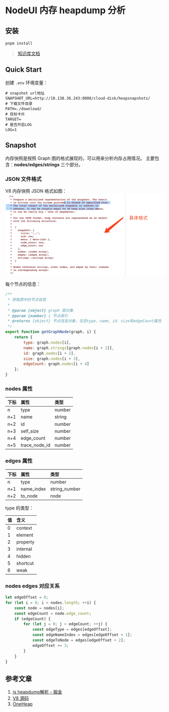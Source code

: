 # NodeUI 内存 heapdump 分析

## 安装

```shell
pnpm install
```

> [知识库文档](https://ku.baidu-int.com/d/KLfeTfgWdfcCzL)

## Quick Start

创建 `.env` 环境变量：

```
# snapshot url地址
SNAPSHOT_URL=http://10.138.36.243:8000/cloud-disk/heapsnapshots/
# 下载文件目录
PATH=./download/
# 目标卡片
TARGET=
# 是否开启LOG
LOG=1
```

## Snapshot

内存快照是按照 Graph 图的格式展现的，可以用来分析内存占用情况。
主要包含：**nodes/edges/strings** 三个部分。

### JSON 文件格式

V8 内存快照 JSON 格式如图：
![snapshot-json-sample](./docs/snapshot-json-sample.webp)

每个节点的信息：

```js
/**
 * 获取图中的节点信息
 *
 * @param {object} graph 图对象
 * @param {number} i 节点索引
 * @returns {object} 节点信息对象，包含type、name、id、size和edgeCount属性
 */
export function getGraphNode(graph, i) {
    return {
        type: graph.nodes[i],
        name: graph.strings[graph.nodes[i + 1]],
        id: graph.nodes[i + 2],
        size: graph.nodes[i + 3],
        edgeCount: graph.nodes[i + 4]
    };
}
```

### nodes 属性

| 下标 | 属性          | 类型   |
| :--- | :------------ | :----- |
| n    | type          | number |
| n+1  | name          | string |
| n+2  | id            | number |
| n+3  | self_size     | number |
| n+4  | edge_count    | number |
| n+5  | trace_node_id | number |

### edges 属性

| 下标 | 属性       | 类型          |
| :--- | :--------- | :------------ |
| n    | type       | number        |
| n+1  | name_index | string_number |
| n+2  | to_node    | node          |

type 的类型：

| 值 | 含义     |
| :- | :------- |
| 0  | context  |
| 1  | element  |
| 2  | property |
| 3  | internal |
| 4  | hidden   |
| 5  | shortcut |
| 6  | weak     |

### nodes edges 对应关系

```js
let edgeOffset = 0;
for (let i = 0; i < nodes.length; ++i) {
    const node = nodes[i];
    const edgeCount = node.edge_count;
    if (edgeCount) {
        for (let j = 0; j < edgeCount; ++j) {
            const edgeType = edges[edgeOffset];
            const edgeNameIndex = edges[edgeOffset + 1];
            const edgeToNode = edges[edgeOffset + 2];
            edgeOffset += 3;
        }
    }
}
```

## 参考文章

1. [js heapdump解析 - 掘金](https://juejin.cn/post/6844903545737576456)
2. [V8 源码](https://source.chromium.org/chromium/chromium/src/+/main:v8/include/v8-profiler.h)
3. [OneHeap](https://github.com/longtian/javascript_performance_measurement/tree/gh-pages/heap_snapshot)
